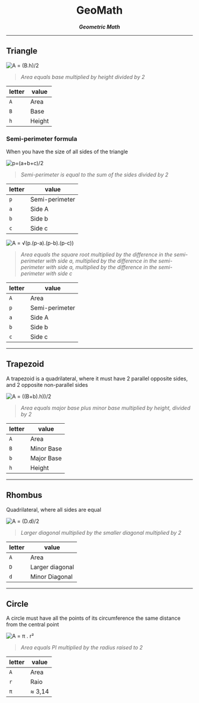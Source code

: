 <div align="center">

# GeoMath

_**Geometric Math**_

</div>

---

## Triangle

![**A = (B.h)/2**](http://latex.codecogs.com/svg.latex?A&space;=&space;\frac{B.h}{2})

> _Area equals base multiplied by height divided by 2_

| letter | value  |
| ------ | ------ |
| `A`    | Area   |
| `B`    | Base   |
| `h`    | Height |

### Semi-perimeter formula

When you have the size of all sides of the triangle

![`p=(a+b+c)/2`](http://latex.codecogs.com/svg.latex?p=\frac{a+b+c}{2})

> _Semi-perimeter is equal to the sum of the sides divided by 2_

| letter | value          |
| ------ | -------------- |
| `p`    | Semi-perimeter |
| `a`    | Side A         |
| `b`    | Side b         |
| `c`    | Side c         |

![**A = √(p.(p-a).(p-b).(p-c))**](<http://latex.codecogs.com/svg.latex?&space;A&space;=&space;\sqrt{(p.(p-a).(p-b).(p-c))}>)

> _Area equals the square root multiplied by the difference in the semi-perimeter with side a, multiplied by the difference in the semi-perimeter with side a, multiplied by the difference in the semi-perimeter with side c_

| letter | value          |
| ------ | -------------- |
| `A`    | Area           |
| `p`    | Semi-perimeter |
| `a`    | Side A         |
| `b`    | Side b         |
| `c`    | Side c         |

---

## Trapezoid

A trapezoid is a quadrilateral, where it must have 2 parallel opposite sides, and 2 opposite non-parallel sides

![**A = ((B+b).h))/2**](<http://latex.codecogs.com/svg.latex?A&space;=&space;\frac{(B+b).h}{2}>)

> _Area equals major base plus minor base multiplied by height, divided by 2_

| letter | value      |
| ------ | ---------- |
| `A`    | Area       |
| `B`    | Minor Base |
| `b`    | Major Base |
| `h`    | Height     |

---

## Rhombus

Quadrilateral, where all sides are equal

![**A = (D.d)/2**](http://latex.codecogs.com/svg.latex?A&space;=&space;\frac{D.d}{2})

> _Larger diagonal multiplied by the smaller diagonal multiplied by 2_

| letter | value           |
| ------ | --------------- |
| `A`    | Area            |
| `D`    | Larger diagonal |
| `d`    | Minor Diagonal  |

---

## Circle

A circle must have all the points of its circumference the same distance from the central point

![**A = π . r²**](http://latex.codecogs.com/svg.latex?A&space;=&space;\pi&space;.&space;r^{2})

> _Area equals PI multiplied by the radius raised to 2_

| letter | value  |
| ------ | ------ |
| `A`    | Area   |
| `r`    | Raio   |
| `π`    | ≈ 3,14 |
